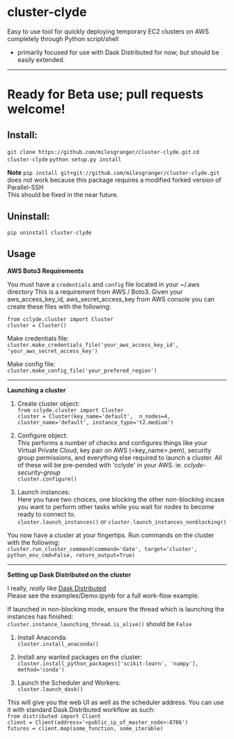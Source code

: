 # cluster-clyde
Easy to use tool for quickly deploying temporary EC2 clusters on AWS completely through Python script/shell
- primarily focused for use with Dask Distributed for now; but should be easily extended.

---

# Ready for Beta use; pull requests welcome!

## Install:

`git clone https://github.com/milesgranger/cluster-clyde.git`
`cd cluster-clyde`
`python setup.py install`

**Note** `pip install git+git://github.com/milesgranger/cluster-clyde.git` does not work because this package requires a modified forked version of Parallel-SSH<br/>
This should be fixed in the near future.

## Uninstall:
`pip uninstall cluster-clyde`


## Usage

**AWS Boto3 Requirements**

You must have a `credentials` and `config` file located in your ~/.aws directory
This is a requirement from AWS / Boto3. Given your aws_access_key_id, aws_secret_access_key from AWS console
you can create these files with the following:

`from cclyde.cluster import Cluster`<br/>
`cluster = Cluster()`

Make credentials file:<br/>
`cluster.make_credentials_file('your_aws_access_key_id', 'your_aws_secret_access_key')`

Make config file:<br/>
`cluster.make_config_file('your_prefered_region')`



---

**Launching a cluster**

1. Create cluster object:<br/>
`from cclyde.cluster import Cluster`<br/>
`cluster = Cluster(key_name='default', 
                   n_nodes=4,
                   cluster_name='default',
                   instance_type='t2.medium')`
                   
2. Configure object:<br/>
This performs a number of checks and configures things like your Virtual Private Cloud,
key pair on AWS (<key_name>.pem), security group permissions, and everything else required
to launch a cluster. All of these will be pre-pended with 'cclyde' in your AWS. ie. *cclyde-security-group*
<br/>`cluster.configure()`


3. Launch instances:<br/>
Here you have two choices, one blocking the other non-blocking incase you want to perform
other tasks while you wait for nodes to become ready to connect to.<br/>
`cluster.launch_instances()` or `cluster.launch_instances_nonblocking()`

You now have a cluster at your fingertips. Run commands on the cluster with the following:<br/>
`cluster.run_cluster_command(command='date',
                             target='cluster',
                             python_env_cmd=False,
                             return_output=True)`

---

**Setting up Dask Distributed on the cluster**

I really, *really* like [Dask Distributed](https://github.com/dask/distributed)<br/>
Please see the examples/Demo.ipynb for a full work-flow example. 

If launched in non-blocking mode, ensure the thread which is launching the instances
has finished:<br/>
`cluster.instance_launching_thread.is_alive()` should be `False`

1. Install Anaconda:<br/>
`cluster.install_anaconda()`

2. Install any wanted packages on the cluster:<br/>
`cluster.install_python_packages(['scikit-learn', 'numpy'], method='conda')`

3. Launch the Scheduler and Workers:<br/>
`cluster.launch_dask()`

This will give you the web UI as well as the scheduler address.
You can use it with standard Dask.Distributed workflow as such:<br/>
`from distributed import Client`<br/>
`client = Client(address='<public_ip_of_master_node>:8786')`<br/>
`futures = client.map(some_function, some_iterable)`
